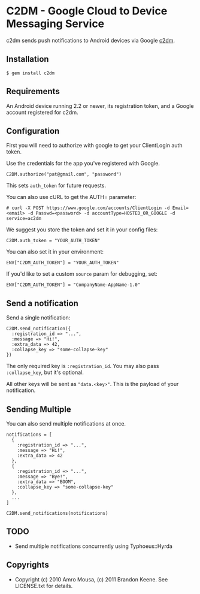 # C2DM - Google Cloud to Device Messaging Service

c2dm sends push notifications to Android devices via Google [c2dm](http://code.google.com/android/c2dm/index.html).

## Installation

    $ gem install c2dm
    
## Requirements

An Android device running 2.2 or newer, its registration token, and a Google account registered for c2dm.

## Configuration

First you will need to authorize with google to get your ClientLogin auth token.

Use the credentials for the app you've registered with Google.

    C2DM.authorize("pat@gmail.com", "password")
    
This sets `auth_token` for future requests.

You can also use cURL to get the AUTH= parameter:

    # curl -X POST https://www.google.com/accounts/ClientLogin -d Email=<email> -d Passwd=<password> -d accountType=HOSTED_OR_GOOGLE -d service=ac2dm

We suggest you store the token and set it in your config files:

    C2DM.auth_token = "YOUR_AUTH_TOKEN"

You can also set it in your environment:

    ENV["C2DM_AUTH_TOKEN"] = "YOUR_AUTH_TOKEN"
    
If you'd like to set a custom `source` param for debugging, set:

    ENV["C2DM_AUTH_TOKEN"] = "CompanyName-AppName-1.0"

## Send a notification

Send a single notification:

    C2DM.send_notification({
      :registration_id => "...",
      :message => "Hi!",
      :extra_data => 42,
      :collapse_key => "some-collapse-key"
    })
    
The only required key is `:registration_id`. You may also pass 
`:collapse_key`, but it's optional. 

All other keys will be sent as `"data.<key>"`. This is the payload of your notification.


## Sending Multiple

You can also send multiple notifications at once.

    notifications = [
      {
        :registration_id => "...", 
        :message => "Hi!",
        :extra_data => 42
      },
      {
        :registration_id => "...", 
        :message => "Bye!",
        :extra_data => "BOOM",
        :collapse_key => "some-collapse-key"
      },
      ...
    ]
    
    C2DM.send_notifications(notifications)

## TODO

* Send multiple notifications concurrently using Typhoeus::Hyrda

## Copyrights

* Copyright (c) 2010 Amro Mousa, (c) 2011 Brandon Keene. See LICENSE.txt for details.